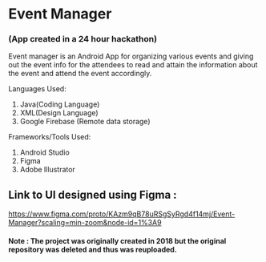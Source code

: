 # Event Manager 
### (App created in a 24 hour hackathon)

Event manager is an Android App for organizing various events and giving out the event info for the attendees to read and attain the information about the event and attend the event accordingly.

Languages Used:
1. Java(Coding Language)
2. XML(Design Language)
3. Google Firebase (Remote data storage)

Frameworks/Tools Used:
1. Android Studio
2. Figma
3. Adobe Illustrator

## Link to UI designed using Figma :

https://www.figma.com/proto/KAzm9qB78uRSgSyRgd4f14mj/Event-Manager?scaling=min-zoom&node-id=1%3A9

#### Note : The project was originally created in 2018 but the original repository was deleted and thus was reuploaded.
